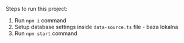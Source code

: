 Steps to run this project:

1. Run `npm i` command
2. Setup database settings inside `data-source.ts` file - baza lokalna
3. Run `npm start` command
